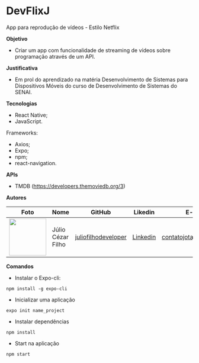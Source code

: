 # DevFlixJ
App para reprodução de vídeos -  Estilo Netflix

**Objetivo**

- Criar um app com funcionalidade de streaming de vídeos sobre programação através de um API. 

**Justificativa**

- Em prol do aprendizado na matéria Desenvolvimento de Sistemas para Dispositivos Móveis do curso de Desenvolvimento de Sistemas do SENAI.

**Tecnologias**

- React Native;
- JavaScript.

Frameworks:

- Axios;
- Expo;
- npm;
- react-navigation.

**APIs**

- TMDB (https://developers.themoviedb.org/3)

**Autores**

Foto | Nome | GitHub | Likedin | E-mail
---- | ---- | ------ | ------- | ------
<img src="Doc/Perfil - Júlio.jpeg" width="100px"> | Júlio Cézar Filho | [juliofilhodeveloper](https://github.com/juliofilhodeveloper) | [Linkedin](https://www.linkedin.com/in/j%C3%BAlio-c%C3%A9zar-filho-66294719a/) | contatojotaj@gmail.com

**Comandos**

* Instalar o Expo-cli:

`npm install -g expo-cli`

* Inicializar uma aplicação

`expo init name_project`

* Instalar dependências

`npm install`

* Start na aplicação

`npm start`